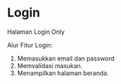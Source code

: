 # Login
Halaman Login Only

Alur Fitur Login:
1. Memasukkan email dan password
2. Memvalidasi masukan.
3. Menampilkan halaman beranda.
